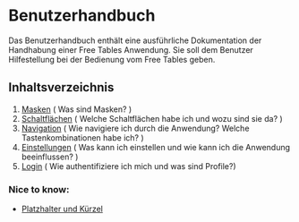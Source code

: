# Benutzerhandbuch

Das Benutzerhandbuch enthält eine ausführliche Dokumentation der Handhabung einer Free Tables Anwendung. Sie soll dem Benutzer Hilfestellung bei der Bedienung vom Free Tables geben.

## Inhaltsverzeichnis

1. [Masken](doc/masks/overview.md) ( Was sind Masken? )
2. [Schaltflächen](doc/buttons/overview.md) ( Welche Schaltflächen habe ich und wozu sind sie da? )
3. [Navigation](doc/navigation/overview.md) ( Wie navigiere ich durch die Anwendung? Welche Tastenkombinationen habe ich? )
4. [Einstellungen](doc/preferences/overview.md) ( Was kann ich einstellen und wie kann ich die Anwendung beeinflussen? )
5. [Login](doc/authorization/overview.md) ( Wie authentifiziere ich mich und was sind Profile?)

### Nice to know:

- [Platzhalter und Kürzel](doc/masks/wildcards.md)
